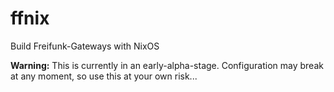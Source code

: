 # ffnix 

Build Freifunk-Gateways with NixOS

**Warning:** This is currently in an early-alpha-stage. Configuration may break at any moment, so use this at your own risk...
